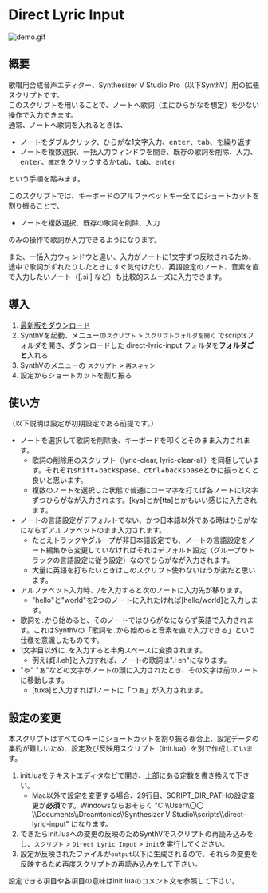 # Direct Lyric Input
![demo.gif](https://github.com/fanta-git/direct-lyric-input/assets/89016337/ea6d8e11-ebfb-44ee-8f67-1744ae9f4622)

## 概要
歌唱用合成音声エディター、Synthesizer V Studio Pro（以下SynthV）用の拡張スクリプトです。  
このスクリプトを用いることで、ノートへ歌詞（主にひらがなを想定）を少ない操作で入力できます。  
通常、ノートへ歌詞を入れるときは、  
- ノートをダブルクリック、ひらがな1文字入力、<kbd>enter</kbd>、<kbd>tab</kbd>、を繰り返す
- ノートを複数選択、一括入力ウィンドウを開き、既存の歌詞を削除、入力、<kbd>enter</kbd>、`確定`をクリックするか<kbd>tab</kbd>、<kbd>tab</kbd>、<kbd>enter</kbd>

という手順を踏みます。  

このスクリプトでは、キーボードのアルファベットキー全てにショートカットを割り振ることで、  
- ノートを複数選択、既存の歌詞を削除、入力

のみの操作で歌詞が入力できるようになります。  

また、一括入力ウィンドウと違い、入力がノートに1文字ずつ反映されるため、途中で歌詞がずれたりしたときにすぐ気付けたり、英語設定のノート、音素を直で入力したいノート（[.sil] など）も比較的スムーズに入力できます。  

## 導入
1. [最新版をダウンロード](https://github.com/fanta-git/direct-lyric-input/releases/latest/download/direct-lyric-input.zip)
2. SynthVを起動、メニューの`スクリプト` > `スクリプトフォルダを開く` でscriptsフォルダを開き、ダウンロードした direct-lyric-input フォルダを**フォルダごと**入れる
3. SynthVのメニューの `スクリプト` > `再スキャン`
4. 設定からショートカットを割り振る

## 使い方
（以下説明は設定が初期設定である前提です。）

- ノートを選択して歌詞を削除後、キーボードを叩くとそのまま入力されます。
  - 歌詞の削除用のスクリプト（lyric-clear, lyric-clear-all）を同梱しています。それぞれ<kbd>shift</kbd>+<kbd>backspase</kbd>、<kbd>ctrl</kbd>+<kbd>backspase</kbd>とかに振っとくと良いと思います。
  - 複数のノートを選択した状態で普通にローマ字を打てば各ノートに1文字ずつひらがなが入力されます。[kya]とか[tta]とかもいい感じに入力されます。
- ノートの言語設定がデフォルトでない、かつ日本語以外である時はひらがなにならずアルファベットのまま入力されます。
  - たとえトラックやグループが非日本語設定でも、ノートの言語設定をノート編集から変更していなければそれはデフォルト設定（グループかトラックの言語設定に従う設定）なのでひらがなが入力されます。
  - 大量に英語を打ちたいときはこのスクリプト使わないほうが楽だと思います。
- アルファベット入力時、`/`を入力すると次のノートに入力先が移ります。
  - "hello"と"world"を2つのノートに入れたければ[hello/world]と入力します。
- 歌詞を`.`から始めると、そのノートではひらがなにならず英語で入力されます。これはSynthVの「歌詞を`.`から始めると音素を直で入力できる」という仕様を意識したものです。
- 1文字目以外に`.`を入力すると半角スペースに変換されます。
  - 例えば[.l.eh]と入力すれば、ノートの歌詞は".l eh"になります。
- "ゃ" "ぁ"などの文字がノートの頭に入力されたとき、その文字は前のノートに移動します。
  - [tuxa]と入力すれば1ノートに「つぁ」が入力されます。

## 設定の変更
本スクリプトはすべてのキーにショートカットを割り振る都合上、設定データの集約が難しいため、設定及び反映用スクリプト（init.lua）を別で作成しています。

1. init.luaをテキストエディタなどで開き、上部にある定数を書き換えて下さい。
   - Mac以外で設定を変更する場合、29行目、SCRIPT_DIR_PATHの設定変更が**必須**です。Windowsならおそらく "C:\\\\User\\\\〇〇\\\\Documents\\\\Dreamtonics\\\\Synthesizer V Studio\\\\scripts\\\\direct-lyric-input" になります。
2. できたらinit.luaへの変更の反映のためSynthVでスクリプトの再読み込みをし、`スクリプト` > `Direct Lyric Input` > `init`を実行してください。
3. 設定が反映されたファイルが`output`以下に生成されるので、それらの変更を反映するため再度スクリプトの再読み込みをして下さい。

設定できる項目や各項目の意味はinit.luaのコメント文を参照して下さい。
